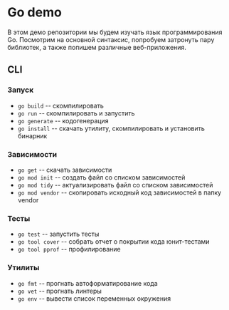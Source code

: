 # Go demo

В этом демо репозитории мы будем изучать язык программирования Go.
Посмотрим на основной синтаксис, попробуем затронуть пару библиотек, а также попишем различные веб-приложения.

## CLI

### Запуск

- `go build` -- скомпилировать
- `go run` -- скомпилировать и запустить
- `go generate` -- кодогенерация
- `go install` -- скачать утилиту, скомпилировать и установить бинарник

### Зависимости

- `go get` -- скачать зависимости
- `go mod init` -- создать файл со списком зависимостей
- `go mod tidy` -- актуализировать файл со списком зависимостей
- `go mod vendor` -- скопировать исходный код зависимостей в папку vendor

### Тесты

- `go test` -- запустить тесты
- `go tool cover` -- собрать отчет о покрытии кода юнит-тестами
- `go tool pprof` -- профилирование

### Утилиты

- `go fmt` -- прогнать автоформатирование кода
- `go vet` -- прогнать линтеры
- `go env` -- вывести список переменных окружения
